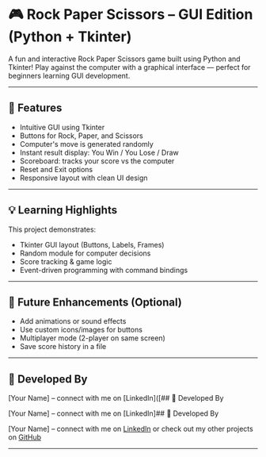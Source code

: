 # 🎮 Rock Paper Scissors – GUI Edition (Python + Tkinter)

A fun and interactive Rock Paper Scissors game built using Python and Tkinter! Play against the computer with a graphical interface — perfect for beginners learning GUI development.

---

## 🎯 Features

- Intuitive GUI using Tkinter  
- Buttons for Rock, Paper, and Scissors  
- Computer's move is generated randomly  
- Instant result display: You Win / You Lose / Draw  
- Scoreboard: tracks your score vs the computer  
- Reset and Exit options  
- Responsive layout with clean UI design

---

## 💡 Learning Highlights

This project demonstrates:

- Tkinter GUI layout (Buttons, Labels, Frames)  
- Random module for computer decisions  
- Score tracking & game logic  
- Event-driven programming with command bindings

---

## 🚀 Future Enhancements (Optional)

- Add animations or sound effects  
- Use custom icons/images for buttons  
- Multiplayer mode (2-player on same screen)  
- Save score history in a file

---

## 🧠 Developed By

[Your Name] – connect with me on [LinkedIn]([## 🧠 Developed By

[Your Name] – connect with me on [LinkedIn]## 🧠 Developed By

[Your Name] – connect with me on [LinkedIn]([https://www.linkedin.com/Vedant-Pardeshi]) or check out my other projects on [GitHub](https://github.com/Vedant-Git-dev)

---
